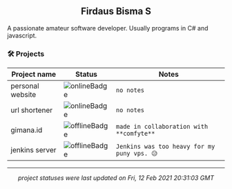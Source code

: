 <h2 align="center">Firdaus Bisma S</h2>
A passionate amateur software developer. Usually programs in C# and javascript.

### 🛠 Projects
| Project name | Status | Notes |
| --- | --- | --- |
| personal website | ![onlineBadge](https://img.shields.io/badge/status-online-%234caf50) | `no notes` |
| url shortener | ![onlineBadge](https://img.shields.io/badge/status-online-%234caf50) | `no notes` |
| gimana.id | ![offlineBadge](https://img.shields.io/badge/status-offline-e53935) | `made in collaboration with **comfyte**` |
| jenkins server | ![offlineBadge](https://img.shields.io/badge/status-offline-e53935) | `Jenkins was too heavy for my puny vps. 😥` |

---
*<p align="center">project statuses were last updated on Fri, 12 Feb 2021 20:31:03 GMT</p>*